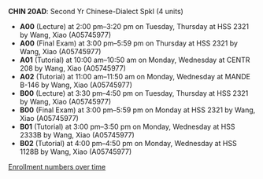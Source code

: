 **CHIN 20AD**: Second Yr Chinese-Dialect SpkI (4 units)

- **A00** (Lecture) at 2:00 pm–3:20 pm on Tuesday, Thursday at HSS 2321 by Wang, Xiao (A05745977)
- **A00** (Final Exam) at 3:00 pm–5:59 pm on Thursday at HSS 2321 by Wang, Xiao (A05745977)
- **A01** (Tutorial) at 10:00 am–10:50 am on Monday, Wednesday at CENTR 208 by Wang, Xiao (A05745977)
- **A02** (Tutorial) at 11:00 am–11:50 am on Monday, Wednesday at MANDE B-146 by Wang, Xiao (A05745977)
- **B00** (Lecture) at 3:30 pm–4:50 pm on Tuesday, Thursday at HSS 2321 by Wang, Xiao (A05745977)
- **B00** (Final Exam) at 3:00 pm–5:59 pm on Monday at HSS 2321 by Wang, Xiao (A05745977)
- **B01** (Tutorial) at 3:00 pm–3:50 pm on Monday, Wednesday at HSS 2333B by Wang, Xiao (A05745977)
- **B02** (Tutorial) at 4:00 pm–4:50 pm on Monday, Wednesday at HSS 1128B by Wang, Xiao (A05745977)

[Enrollment numbers over time](./CHIN20AD.tsv)
